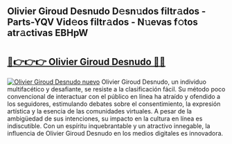 ## Olivier Giroud Desnudo D𝚎sn𝚞dos filtr𝚊dos - Parts-YQV Vid𝚎os filtr𝚊dos - N𝚞evas f𝚘tos atr𝚊ctivas EBHpW

# <h2><a href="http://mbbudg.tromn.icu/?c=Olivier+Giroud+Desnudo">🔗👉👉👉 Olivier Giroud Desnudo 🔗🔗</a></h2>

[![Olivier Giroud Desnudo nuevo](https://i.imgur.com/pEAQMta.gif)](http://mbbudg.tromn.icu/?c=Olivier+Giroud+Desnudo)
Olivier Giroud Desnudo, un individuo multifacético y desafiante, se resiste a la clasificación fácil. Su método poco convencional de interactuar con el público en línea ha atraído y ofendido a los seguidores, estimulando debates sobre el consentimiento, la expresión artística y la esencia de las comunidades virtuales. A pesar de la ambigüedad de sus intenciones, su impacto en la cultura en línea es indiscutible. Con un espíritu inquebrantable y un atractivo innegable, la influencia de Olivier Giroud Desnudo en los medios digitales es innovadora.
